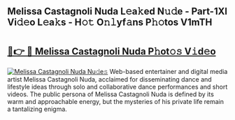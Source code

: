 ## Melissa Castagnoli Nuda L𝚎a𝚔ed N𝚞𝚍e - Part-1Xl Vi𝚍𝚎o L𝚎a𝚔s - H𝚘𝚝 O𝚗𝚕yf𝚊ns P𝚑𝚘tos V1mTH

# <h2><a href="http://kf0oyd.oniu.top/?m=Melissa+Castagnoli+Nuda">🔗👉 🔴 Melissa Castagnoli Nuda P𝚑ot𝚘𝚜 V𝚒d𝚎o</a></h2>

[![Melissa Castagnoli Nuda Nu𝚍e𝚜](https://i.imgur.com/0qMVB7G.gif)](http://kf0oyd.oniu.top/?m=Melissa+Castagnoli+Nuda)
Web-based entertainer and digital media artist Melissa Castagnoli Nuda, acclaimed for disseminating dance and lifestyle ideas through solo and collaborative dance performances and short videos. The public persona of Melissa Castagnoli Nuda is defined by its warm and approachable energy, but the mysteries of his private life remain a tantalizing enigma.  
